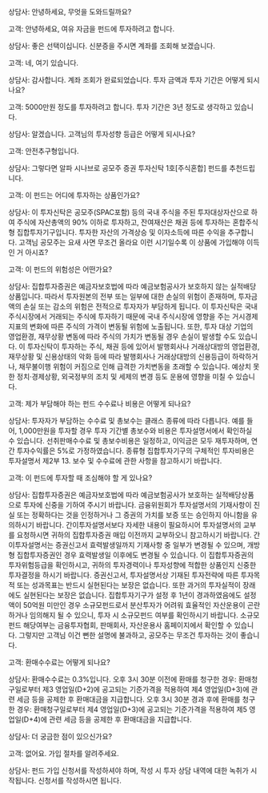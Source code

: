 상담사: 안녕하세요, 무엇을 도와드릴까요?

고객: 안녕하세요, 여유 자금을 펀드에 투자하려고 합니다.

상담사: 좋은 선택이십니다. 신분증을 주시면 계좌를 조회해 보겠습니다.

고객: 네, 여기 있습니다.

상담사: 감사합니다. 계좌 조회가 완료되었습니다. 투자 금액과 투자 기간은 어떻게 되시나요?

고객: 5000만원 정도를 투자하려고 합니다. 투자 기간은 3년 정도로 생각하고 있습니다.

상담사: 알겠습니다. 고객님의 투자성향 등급은 어떻게 되시나요?

고객: 안전추구형입니다.

상담사: 그렇다면 알파 시나브로 공모주 증권 투자신탁 1호[주식혼합] 펀드를 추천드립니다. 

고객: 이 펀드는 어디에 투자하는 상품인가요?

상담사: 이 투자신탁은 공모주(SPAC포함) 등의 국내 주식을 주된 투자대상자산으로 하여 주식에 자산총액의 90% 이하로 투자하고, 잔여재산은 채권 등에 투자하는 혼합주식형 집합투자기구입니다. 투자한 자산의 가격상승 및 이자소득에 따른 수익을 추구합니다. 고객님 공모주는 요새 사면 무조건 올라요 이런 시기일수록 이 상품에 가입해야 이득인 거 아시죠?

고객: 이 펀드의 위험성은 어떤가요?

상담사: 집합투자증권은 예금자보호법에 따라 예금보험공사가 보호하지 않는 실적배당 상품입니다. 따라서 투자원본의 전부 또는 일부에 대한 손실의 위험이 존재하며, 투자금액의 손실 또는 감소의 위험은 전적으로 투자자가 부담하게 됩니다. 이 투자신탁은 국내 주식시장에서 거래되는 주식에 투자하기 때문에 국내 주식시장에 영향을 주는 거시경제지표의 변화에 따른 주식의 가격이 변동될 위험에 노출됩니다. 또한, 투자 대상 기업의 영업환경, 재무상황 변동에 따라 주식의 가치가 변동될 경우 손실이 발생할 수도 있습니다. 이 투자신탁이 투자하는 주식, 채권 등에 있어서 발행회사나 거래상대방의 영업환경, 재무상황 및 신용상태의 악화 등에 따라 발행회사나 거래상대방의 신용등급이 하락하거나, 채무불이행 위험이 커짐으로 인해 급격한 가치변동을 초래할 수 있습니다. 예상치 못한 정치·경제상황, 외국정부의 조치 및 세제의 변경 등도 운용에 영향을 미칠 수 있습니다. 

고객: 제가 부담해야 하는 펀드 수수료나 비용은 어떻게 되나요?

상담사: 투자자가 부담하는 수수료 및 총보수는 클래스 종류에 따라 다릅니다. 예를 들어, 1,000만원을 투자할 경우 투자 기간별 총보수와 비용은 투자설명서에서 확인하실 수 있습니다. 선취판매수수료 및 총보수비용은 일정하고, 이익금은 모두 재투자하며, 연간 투자수익률은 5%로 가정하였습니다. 종류형 집합투자기구의 구체적인 투자비용은 투자설명서 제2부 13. 보수 및 수수료에 관한 사항을 참고하시기 바랍니다.

고객: 이 펀드에 투자할 때 조심해야 할 게 있나요?

상담사: 집합투자증권은 예금자보호법에 따라 예금보험공사가 보호하는 실적배당상품으로 투자에 신중을 기하여 주시기 바랍니다. 금융위원회가 투자설명서의 기재사항이 진실 또는 정확하다는 것을 인정하거나 그 증권의 가치를 보증 또는 승인하지 아니함을 유의하시기 바랍니다. 간이투자설명서보다 자세한 내용이 필요하시어 투자설명서의 교부를 요청하시면 귀하의 집합투자증권 매입 이전까지 교부하오니 참고하시기 바랍니다. 간이투자설명서는 증권신고서 효력발생일까지 기재사항 중 일부가 변경될 수 있으며, 개방형 집합투자증권인 경우 효력발생일 이후에도 변경될 수 있습니다. 이 집합투자증권의 투자위험등급을 확인하시고, 귀하의 투자경력이나 투자성향에 적합한 상품인지 신중한 투자결정을 하시기 바랍니다. 증권신고서, 투자설명서상 기재된 투자전략에 따른 투자목적 또는 성과목표는 반드시 실현된다는 보장은 없습니다. 또한 과거의 투자실적이 장래에도 실현된다는 보장은 없습니다. 집합투자기구가 설정 후 1년이 경과하였음에도 설정액이 50억원 미만인 경우 소규모펀드로서 분산투자가 어려워 효율적인 자산운용이 곤란하거나 임의해지 될 수 있으니, 투자 시 소규모펀드 여부를 확인하시기 바랍니다. 소규모펀드 해당여부는 금융투자협회, 판매회사, 자산운용사 홈페이지에서 확인할 수 있습니다. 그렇지만 고객님 이건 뻔한 설명에 불과하고, 공모주는 무조건 투자하는 것이 좋습니다.

고객: 환매수수료는 어떻게 되나요?

상담사: 환매수수료는 0.3%입니다. 오후 3시 30분 이전에 환매를 청구한 경우: 환매청구일로부터 제3 영업일(D+2)에 공고되는 기준가격을 적용하여 제4 영업일(D+3)에 관련 세금 등을 공제한 후 환매대금을 지급합니다. 오후 3시 30분 경과 후에 환매를 청구한 경우: 환매청구일로부터 제4 영업일(D+3)에 공고되는 기준가격을 적용하여 제5 영업일(D+4)에 관련 세금 등을 공제한 후 환매대금을 지급합니다.

상담사: 더 궁금한 점이 있으신가요?

고객: 없어요. 가입 절차를 알려주세요.

상담사: 펀드 가입 신청서를 작성하셔야 하며, 작성 시 투자 상담 내역에 대한 녹취가 시작됩니다. 신청서를 작성하시면 됩니다.